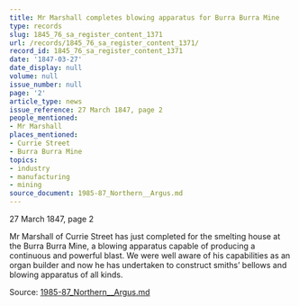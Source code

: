```yaml
---
title: Mr Marshall completes blowing apparatus for Burra Burra Mine
type: records
slug: 1845_76_sa_register_content_1371
url: /records/1845_76_sa_register_content_1371/
record_id: 1845_76_sa_register_content_1371
date: '1847-03-27'
date_display: null
volume: null
issue_number: null
page: '2'
article_type: news
issue_reference: 27 March 1847, page 2
people_mentioned:
- Mr Marshall
places_mentioned:
- Currie Street
- Burra Burra Mine
topics:
- industry
- manufacturing
- mining
source_document: 1985-87_Northern__Argus.md
---
```


27 March 1847, page 2

Mr Marshall of Currie Street has just completed for the smelting house at the Burra Burra Mine, a blowing apparatus capable of producing a continuous and powerful blast.  We were well aware of his capabilities as an organ builder and now he has undertaken to construct smiths’ bellows and blowing apparatus of all kinds.

Source: [1985-87_Northern__Argus.md](/downloads/markdown/1985-87_Northern__Argus.md)
